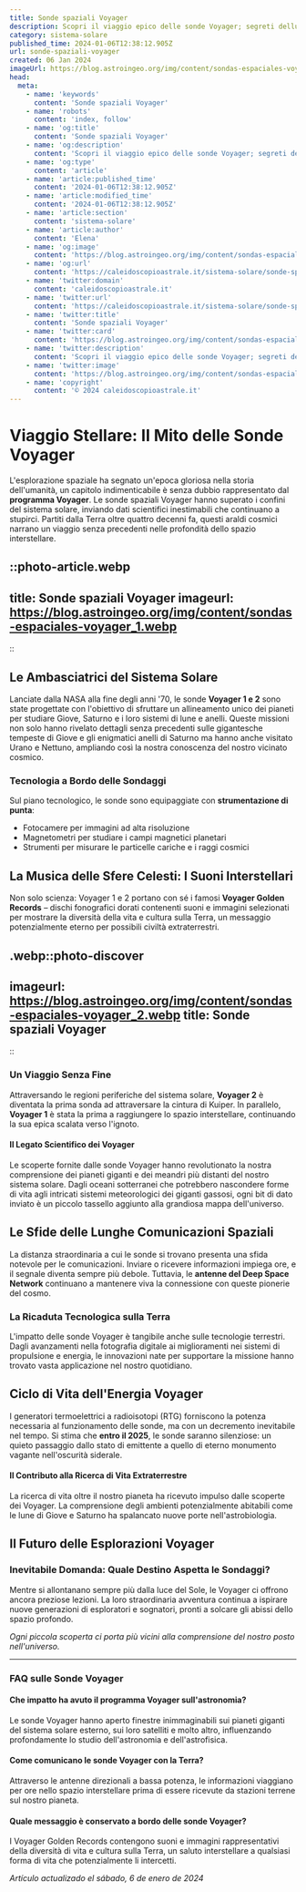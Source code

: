 ```yaml
---
title: Sonde spaziali Voyager
description: Scopri il viaggio epico delle sonde Voyager; segreti delluniverso svelati e le loro tracce oltre il sistema solare. Avventura spaziale unica!
category: sistema-solare
published_time: 2024-01-06T12:38:12.905Z
url: sonde-spaziali-voyager
created: 06 Jan 2024
imageUrl: https://blog.astroingeo.org/img/content/sondas-espaciales-voyager_1.webp
head:
  meta:
    - name: 'keywords'
      content: 'Sonde spaziali Voyager'
    - name: 'robots'
      content: 'index, follow'
    - name: 'og:title'
      content: 'Sonde spaziali Voyager'
    - name: 'og:description'
      content: 'Scopri il viaggio epico delle sonde Voyager; segreti delluniverso svelati e le loro tracce oltre il sistema solare. Avventura spaziale unica!'
    - name: 'og:type'
      content: 'article'
    - name: 'article:published_time'
      content: '2024-01-06T12:38:12.905Z'
    - name: 'article:modified_time'
      content: '2024-01-06T12:38:12.905Z'
    - name: 'article:section'
      content: 'sistema-solare'
    - name: 'article:author'
      content: 'Elena'
    - name: 'og:image'
      content: 'https://blog.astroingeo.org/img/content/sondas-espaciales-voyager_1.webp'
    - name: 'og:url'
      content: 'https://caleidoscopioastrale.it/sistema-solare/sonde-spaziali-voyager'
    - name: 'twitter:domain'
      content: 'caleidoscopioastrale.it'
    - name: 'twitter:url'
      content: 'https://caleidoscopioastrale.it/sistema-solare/sonde-spaziali-voyager'
    - name: 'twitter:title'
      content: 'Sonde spaziali Voyager'
    - name: 'twitter:card'
      content: 'https://blog.astroingeo.org/img/content/sondas-espaciales-voyager_1.webp'
    - name: 'twitter:description'
      content: 'Scopri il viaggio epico delle sonde Voyager; segreti delluniverso svelati e le loro tracce oltre il sistema solare. Avventura spaziale unica!'
    - name: 'twitter:image'
      content: 'https://blog.astroingeo.org/img/content/sondas-espaciales-voyager_1.webp'
    - name: 'copyright'
      content: '© 2024 caleidoscopioastrale.it'
---
```

# Viaggio Stellare: Il Mito delle Sonde Voyager

L'esplorazione spaziale ha segnato un'epoca gloriosa nella storia dell'umanità, un capitolo indimenticabile è senza dubbio rappresentato dal **programma Voyager**. Le sonde spaziali Voyager hanno superato i confini del sistema solare, inviando dati scientifici inestimabili che continuano a stupirci. Partiti dalla Terra oltre quattro decenni fa, questi araldi cosmici narrano un viaggio senza precedenti nelle profondità dello spazio interstellare.

::photo-article.webp
---
title: Sonde spaziali Voyager
imageurl: https://blog.astroingeo.org/img/content/sondas-espaciales-voyager_1.webp
---
::

## Le Ambasciatrici del Sistema Solare
Lanciate dalla NASA alla fine degli anni '70, le sonde **Voyager 1 e 2** sono state progettate con l'obiettivo di sfruttare un allineamento unico dei pianeti per studiare Giove, Saturno e i loro sistemi di lune e anelli. Queste missioni non solo hanno rivelato dettagli senza precedenti sulle gigantesche tempeste di Giove e gli enigmatici anelli di Saturno ma hanno anche visitato Urano e Nettuno, ampliando così la nostra conoscenza del nostro vicinato cosmico.

### Tecnologia a Bordo delle Sondaggi
Sul piano tecnologico, le sonde sono equipaggiate con **strumentazione di punta**:
- Fotocamere per immagini ad alta risoluzione
- Magnetometri per studiare i campi magnetici planetari
- Strumenti per misurare le particelle cariche e i raggi cosmici

## La Musica delle Sfere Celesti: I Suoni Interstellari
Non solo scienza: Voyager 1 e 2 portano con sé i famosi **Voyager Golden Records** – dischi fonografici dorati contenenti suoni e immagini selezionati per mostrare la diversità della vita e cultura sulla Terra, un messaggio potenzialmente eterno per possibili civiltà extraterrestri.

.webp::photo-discover
---
imageurl: https://blog.astroingeo.org/img/content/sondas-espaciales-voyager_2.webp
title: Sonde spaziali Voyager
---
::

### Un Viaggio Senza Fine
Attraversando le regioni periferiche del sistema solare, **Voyager 2** è diventata la prima sonda ad attraversare la cintura di Kuiper. In parallelo, **Voyager 1** è stata la prima a raggiungere lo spazio interstellare, continuando la sua epica scalata verso l'ignoto.

#### Il Legato Scientifico dei Voyager
Le scoperte fornite dalle sonde Voyager hanno revolutionato la nostra comprensione dei pianeti giganti e dei meandri più distanti del nostro sistema solare. Dagli oceani sotterranei che potrebbero nascondere forme di vita agli intricati sistemi meteorologici dei giganti gassosi, ogni bit di dato inviato è un piccolo tassello aggiunto alla grandiosa mappa dell'universo.

## Le Sfide delle Lunghe Comunicazioni Spaziali
La distanza straordinaria a cui le sonde si trovano presenta una sfida notevole per le comunicazioni. Inviare o ricevere informazioni impiega ore, e il segnale diventa sempre più debole. Tuttavia, le **antenne del Deep Space Network** continuano a mantenere viva la connessione con queste pionerie del cosmo.

### La Ricaduta Tecnologica sulla Terra
L'impatto delle sonde Voyager è tangibile anche sulle tecnologie terrestri. Dagli avanzamenti nella fotografia digitale ai miglioramenti nei sistemi di propulsione e energia, le innovazioni nate per supportare la missione hanno trovato vasta applicazione nel nostro quotidiano.

## Ciclo di Vita dell'Energia Voyager
I generatori termoelettrici a radioisotopi (RTG) forniscono la potenza necessaria al funzionamento delle sonde, ma con un decremento inevitabile nel tempo. Si stima che **entro il 2025**, le sonde saranno silenziose: un quieto passaggio dallo stato di emittente a quello di eterno monumento vagante nell'oscurità siderale.

#### Il Contributo alla Ricerca di Vita Extraterrestre
La ricerca di vita oltre il nostro pianeta ha ricevuto impulso dalle scoperte dei Voyager. La comprensione degli ambienti potenzialmente abitabili come le lune di Giove e Saturno ha spalancato nuove porte nell'astrobiologia.

## Il Futuro delle Esplorazioni Voyager
### **Inevitabile Domanda: Quale Destino Aspetta le Sondaggi?**
Mentre si allontanano sempre più dalla luce del Sole, le Voyager ci offrono ancora preziose lezioni. La loro straordinaria avventura continua a ispirare nuove generazioni di esploratori e sognatori, pronti a solcare gli abissi dello spazio profondo.

*Ogni piccola scoperta ci porta più vicini alla comprensione del nostro posto nell'universo.*

---

### FAQ sulle Sonde Voyager

#### **Che impatto ha avuto il programma Voyager sull'astronomia?**
Le sonde Voyager hanno aperto finestre inimmaginabili sui pianeti giganti del sistema solare esterno, sui loro satelliti e molto altro, influenzando profondamente lo studio dell'astronomia e dell'astrofisica.

#### **Come comunicano le sonde Voyager con la Terra?**
Attraverso le antenne direzionali a bassa potenza, le informazioni viaggiano per ore nello spazio interstellare prima di essere ricevute da stazioni terrene sul nostro pianeta.

#### **Quale messaggio è conservato a bordo delle sonde Voyager?**
I Voyager Golden Records contengono suoni e immagini rappresentativi della diversità di vita e cultura sulla Terra, un saluto interstellare a qualsiasi forma di vita che potenzialmente li intercetti.

_Artículo actualizado el sábado, 6 de enero de 2024_